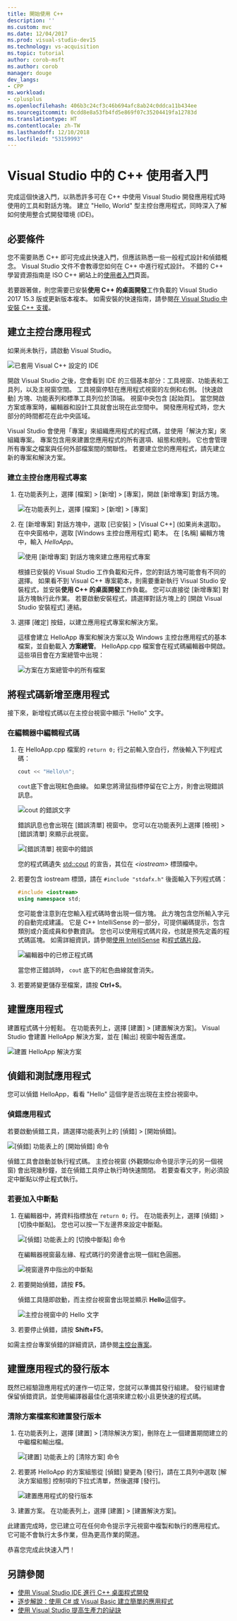 ```yaml
---
title: 開始使用 C++
description: ''
ms.custom: mvc
ms.date: 12/04/2017
ms.prod: visual-studio-dev15
ms.technology: vs-acquisition
ms.topic: tutorial
author: corob-msft
ms.author: corob
manager: douge
dev_langs:
- CPP
ms.workload:
- cplusplus
ms.openlocfilehash: 406b3c24cf3c46b694afc8ab24c0ddca11b434ee
ms.sourcegitcommit: 0cdd8e8a53fb4fd5e869f07c35204419fa12783d
ms.translationtype: HT
ms.contentlocale: zh-TW
ms.lasthandoff: 12/10/2018
ms.locfileid: "53159993"
---
```

# <a name="get-started-with-c-in-visual-studio"></a>Visual Studio 中的 C++ 使用者入門

完成這個快速入門，以熟悉許多可在 C++ 中使用 Visual Studio 開發應用程式時使用的工具和對話方塊。 建立 "Hello, World" 型主控台應用程式，同時深入了解如何使用整合式開發環境 (IDE)。

## <a name="prerequisites"></a>必要條件

您不需要熟悉 C++ 即可完成此快速入門，但應該熟悉一些一般程式設計和偵錯概念。 Visual Studio 文件不會教導您如何在 C++ 中進行程式設計。 不錯的 C++ 學習資源指南是 ISO C++ 網站上的[使用者入門](https://isocpp.org/get-started)頁面。

若要跟著做，則您需要已安裝**使用 C++ 的桌面開發**工作負載的 Visual Studio 2017 15.3 版或更新版本複本。 如需安裝的快速指南，請參閱[在 Visual Studio 中安裝 C++ 支援](/cpp/build/vscpp-step-0-installation)。

## <a name="create-a-console-app"></a>建立主控台應用程式

如果尚未執行，請啟動 Visual Studio。

![已套用 Visual C&#43;&#43; 設定的 IDE](../ide/media/get-started-cpp-ide-layout.png)

開啟 Visual Studio 之後，您會看到 IDE 的三個基本部分：工具視窗、功能表和工具列，以及主視窗空間。 工具視窗停駐在應用程式視窗的左側和右側。 [快速啟動] 方塊、功能表列和標準工具列位於頂端。 視窗中央包含 [起始頁]。 當您開啟方案或專案時，編輯器和設計工具就會出現在此空間中。 開發應用程式時，您大部分的時間都花在此中央區域。

Visual Studio 會使用「專案」來組織應用程式的程式碼，並使用「解決方案」來組織專案。 專案包含用來建置您應用程式的所有選項、組態和規則。 它也會管理所有專案之檔案與任何外部檔案間的關聯性。 若要建立您的應用程式，請先建立新的專案和解決方案。

### <a name="to-create-a-console-app-project"></a>建立主控台應用程式專案

1. 在功能表列上，選擇 [檔案] > [新增] > [專案]，開啟 [新增專案] 對話方塊。

   ![在功能表列上，選擇 [檔案] > [新增] > [專案]](../ide/media/get-started-cpp-file-new-project-menu.png)

1. 在 [新增專案] 對話方塊中，選取 [已安裝] > [Visual C++] (如果尚未選取)。 在中央窗格中，選取 [Windows 主控台應用程式] 範本。 在 [名稱] 編輯方塊中，輸入 *HelloApp*。

   ![使用 [新增專案] 對話方塊來建立應用程式專案](../ide/media/get-started-cpp-new-project-dialog.png)

   根據已安裝的 Visual Studio 工作負載和元件，您的對話方塊可能會有不同的選擇。 如果看不到 Visual C++ 專案範本，則需要重新執行 Visual Studio 安裝程式，並安裝**使用 C++ 的桌面開發**工作負載。 您可以直接從 [新增專案] 對話方塊執行此作業。 若要啟動安裝程式，請選擇對話方塊上的 [開啟 Visual Studio 安裝程式] 連結。

1. 選擇 [確定] 按鈕，以建立應用程式專案和解決方案。

   這樣會建立 HelloApp 專案和解決方案以及 Windows 主控台應用程式的基本檔案，並自動載入 **方案總管**。 HelloApp.cpp 檔案會在程式碼編輯器中開啟。 這些項目會在方案總管中出現：

   ![方案在方案總管中的所有檔案](../ide/media/get-started-cpp-solution-explorer.png)

## <a name="add-code-to-the-app"></a>將程式碼新增至應用程式

接下來，新增程式碼以在主控台視窗中顯示 "Hello" 文字。

### <a name="to-edit-code-in-the-editor"></a>在編輯器中編輯程式碼

1. 在 HelloApp.cpp 檔案的 `return 0;` 行之前輸入空白行，然後輸入下列程式碼：

   ```cpp
   cout << "Hello\n";
   ```

   `cout`底下會出現紅色曲線。 如果您將滑鼠指標停留在它上方，則會出現錯誤訊息。

   ![cout 的錯誤文字](../ide/media/get-started-cpp-intellisense-error.png)

   錯誤訊息也會出現在 [錯誤清單]  視窗中。 您可以在功能表列上選擇 [檢視] > [錯誤清單] 來顯示此視窗。

   ![[錯誤清單] 視窗中的錯誤](../ide/media/get-started-cpp-error-list.png)

   您的程式碼遺失 [std::cout](/cpp/standard-library/iostream) 的宣告，其位在 *\<iostream>* 標頭檔中。

1. 若要包含 iostream 標頭，請在 `#include "stdafx.h"` 後面輸入下列程式碼：

   ```cpp
   #include <iostream>
   using namespace std;
   ```

   您可能會注意到在您輸入程式碼時會出現一個方塊。 此方塊包含您所輸入字元的自動完成建議。 它是 C++ IntelliSense 的一部分，可提供編碼提示，包含類別或介面成員和參數資訊。 您也可以使用程式碼片段，也就是預先定義的程式碼區塊。 如需詳細資訊，請參閱[使用 IntelliSense](../ide/using-intellisense.md) 和[程式碼片段](../ide/code-snippets.md)。

   ![編輯器中的已修正程式碼](../ide/media/get-started-cpp-cout-fix.png)

   當您修正錯誤時， `cout` 底下的紅色曲線就會消失。

1. 若要將變更儲存至檔案，請按 **Ctrl+S**。

## <a name="build-the-app"></a>建置應用程式

建置程式碼十分輕鬆。 在功能表列上，選擇 [建置] > [建置解決方案]。 Visual Studio 會建置 HelloApp 解決方案，並在 [輸出] 視窗中報告進度。

   ![建置 HelloApp 解決方案](../ide/media/get-started-cpp-build-solution.gif)

## <a name="debug-and-test-the-app"></a>偵錯和測試應用程式

您可以偵錯 HelloApp，看看 "Hello" 這個字是否出現在主控台視窗中。

### <a name="to-debug-the-app"></a>偵錯應用程式

若要啟動偵錯工具，請選擇功能表列上的 [偵錯] > [開始偵錯]。

![[偵錯] 功能表上的 [開始偵錯] 命令](../ide/media/get-started-cpp-start-debugging-menu.png)

偵錯工具會啟動並執行程式碼。 主控台視窗 (外觀類似命令提示字元的另一個視窗) 會出現幾秒鐘，並在偵錯工具停止執行時快速關閉。 若要查看文字，則必須設定中斷點以停止程式執行。

### <a name="to-add-a-breakpoint"></a>若要加入中斷點

1. 在編輯器中，將資料指標放在 `return 0;` 行。 在功能表列上，選擇 [偵錯] > [切換中斷點]。 您也可以按一下左邊界來設定中斷點。

     ![[偵錯] 功能表上的 [切換中斷點] 命令](../ide/media/get-started-cpp-toggle-breakpoint-menu.png)

     在編輯器視窗最左緣、程式碼行的旁邊會出現一個紅色圓圈。

     ![視窗邊界中指出的中斷點](../ide/media/get-started-cpp-breakpoint-set.png)

1. 若要開始偵錯，請按 **F5**。

   偵錯工具隨即啟動，而主控台視窗會出現並顯示 **Hello**這個字。

   ![主控台視窗中的 Hello 文字](../ide/media/get-started-cpp-helloapp-window.png)

1. 若要停止偵錯，請按 **Shift+F5**。

如需主控台專案偵錯的詳細資訊，請參閱[主控台專案](../debugger/debugging-preparation-console-projects.md)。

## <a name="build-a-release-version-of-the-app"></a>建置應用程式的發行版本

既然已經驗證應用程式的運作一切正常，您就可以準備其發行組建。 發行組建會保留偵錯資訊，並使用編譯器最佳化選項來建立較小且更快速的程式碼。

### <a name="to-clean-the-solution-files-and-build-a-release-version"></a>清除方案檔案和建置發行版本

1. 在功能表列上，選擇 [建置] > [清除解決方案]，刪除在上一個建置期間建立的中繼檔和輸出檔。

   ![[建置] 功能表上的 [清除方案] 命令](../ide/media/get-started-cpp-clean-solution-menu.png)

1. 若要將 HelloApp 的方案組態從 [偵錯] 變更為 [發行]，請在工具列中選取 [解決方案組態] 控制項的下拉式清單，然後選擇 [發行]。

   ![建置應用程式的發行版本](../ide/media/get-started-cpp-set-release-configuration.png)

1. 建置方案。 在功能表列上，選擇 [建置] > [建置解決方案]。

此建置完成時，您已建立可在任何命令提示字元視窗中複製和執行的應用程式。 它可能不會執行太多作業，但為更高作業的閘道。

恭喜您完成此快速入門！

## <a name="see-also"></a>另請參閱

- [使用 Visual Studio IDE 進行 C++ 桌面程式開發](/cpp/ide/using-the-visual-studio-ide-for-cpp-desktop-development)
- [逐步解說：使用 C# 或 Visual Basic 建立簡單的應用程式](../ide/walkthrough-create-a-simple-application-with-visual-csharp-or-visual-basic.md)
- [使用 Visual Studio 提高生產力的祕訣](../ide/productivity-tips-for-visual-studio.md)
